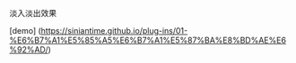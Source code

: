 淡入淡出效果

[demo] (https://siniantime.github.io/plug-ins/01-%E6%B7%A1%E5%85%A5%E6%B7%A1%E5%87%BA%E8%BD%AE%E6%92%AD/)
